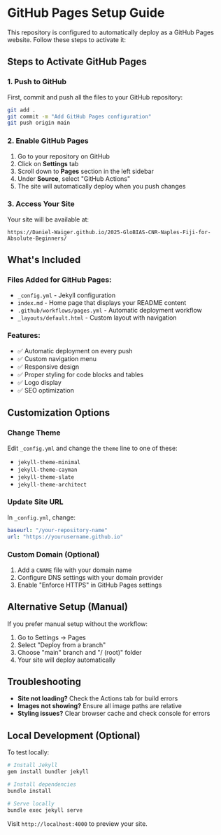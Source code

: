 # GitHub Pages Setup Guide

This repository is configured to automatically deploy as a GitHub Pages website. Follow these steps to activate it:

## Steps to Activate GitHub Pages

### 1. Push to GitHub
First, commit and push all the files to your GitHub repository:

```bash
git add .
git commit -m "Add GitHub Pages configuration"
git push origin main
```

### 2. Enable GitHub Pages
1. Go to your repository on GitHub
2. Click on **Settings** tab
3. Scroll down to **Pages** section in the left sidebar
4. Under **Source**, select "GitHub Actions"
5. The site will automatically deploy when you push changes

### 3. Access Your Site
Your site will be available at:
```
https://Daniel-Waiger.github.io/2025-GloBIAS-CNR-Naples-Fiji-for-Absolute-Beginners/
```

## What's Included

### Files Added for GitHub Pages:
- `_config.yml` - Jekyll configuration
- `index.md` - Home page that displays your README content
- `.github/workflows/pages.yml` - Automatic deployment workflow
- `_layouts/default.html` - Custom layout with navigation

### Features:
- ✅ Automatic deployment on every push
- ✅ Custom navigation menu
- ✅ Responsive design
- ✅ Proper styling for code blocks and tables
- ✅ Logo display
- ✅ SEO optimization

## Customization Options

### Change Theme
Edit `_config.yml` and change the `theme` line to one of these:
- `jekyll-theme-minimal`
- `jekyll-theme-cayman` 
- `jekyll-theme-slate`
- `jekyll-theme-architect`

### Update Site URL
In `_config.yml`, change:
```yaml
baseurl: "/your-repository-name"
url: "https://yourusername.github.io"
```

### Custom Domain (Optional)
1. Add a `CNAME` file with your domain name
2. Configure DNS settings with your domain provider
3. Enable "Enforce HTTPS" in GitHub Pages settings

## Alternative Setup (Manual)

If you prefer manual setup without the workflow:

1. Go to Settings → Pages
2. Select "Deploy from a branch"
3. Choose "main" branch and "/ (root)" folder
4. Your site will deploy automatically

## Troubleshooting

- **Site not loading?** Check the Actions tab for build errors
- **Images not showing?** Ensure all image paths are relative
- **Styling issues?** Clear browser cache and check console for errors

## Local Development (Optional)

To test locally:
```bash
# Install Jekyll
gem install bundler jekyll

# Install dependencies
bundle install

# Serve locally
bundle exec jekyll serve
```

Visit `http://localhost:4000` to preview your site.
